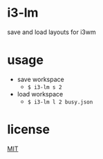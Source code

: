 # i3-lm
save and load layouts for i3wm

# usage

* save workspace
  - `$ i3-lm s 2`
* load workspace
  - `$ i3-lm l 2 busy.json`

# license
[MIT](/LICENSE)
